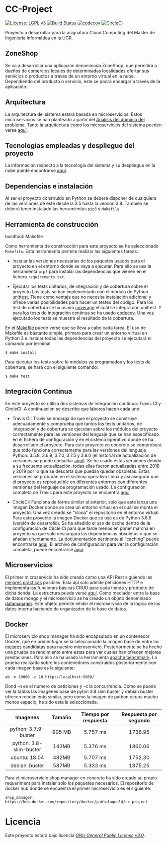 # CC-Project
[![License: LGPL v3](https://img.shields.io/badge/License-GPL%20v3-blue.svg)](https://www.gnu.org/licenses/gpl-3.0)  [![Build Status](https://travis-ci.com/pabloluque14/CC-Project.svg?branch=master)](https://travis-ci.com/pabloluque14/CC-Project)
[![codecov](https://codecov.io/gh/pabloluque14/CC-Project/branch/master/graph/badge.svg)](https://codecov.io/gh/pabloluque14/CC-Project) [![CircleCI](https://circleci.com/gh/pabloluque14/CC-Project.svg?style=svg)](https://circleci.com/gh/pabloluque14/CC-Project)



Proyecto a desarrollar para la asignatura Cloud Computing del Master de Ingeniería Informática en la UGR.

## ZoneShop

Se va a desarrollar una aplicación denominada ZoneShop, que permitirá a dueños de comercios locales de determinadas localidades ofertar sus servicios o productos a través de un entorno virtual en la nube. Dependiendo del producto o servicio, este se podrá encargar a través de la aplicación.

## Arquitectura

La arquitectura del sistema estará basada en microservicios. Estos microservicios se han planteado a partir del [Análisis del dominio del problema](docs/ddd.md). Tanto la arquitectura como los microservicios del sistema pueden verse [aquí](docs/arquitectura.md).


## Tecnologías empleadas y despliegue del proyecto
La información respecto a la tecnología del sistema y su despliegue en la nube puede encontrarse [aquí](docs/arquitectura.md).

## Dependencias e instalación
Al ser el proyecto construido en Python se deberá disponer de cualquiera de las versiones de este desde la 3.5 hasta la versión 3.8. También se deberá tener instalado las herramientas `pip3` y `Makefile`.

## Herramienta de construcción
buildtool: Makefile

Como herramienta de construcción para este proyecto se ha seleccionado `Makefile`. Esta herramienta permite realizar las siguientes tareas:

  - Instalar las versiones necesarias de los paquetes usados para el proyecto en el entorno donde se vaya a ejecutar. Para ello se usa la herramienta `pip3` para instalar las dependencias que vienen en el fichero `requirements.txt`.

  - Ejecutar los tests unitarios, de integración y de cobertura sobre el proyecto.Los tests se han implementado con el módulo de Python [unittest](https://docs.python.org/3/library/unittest.html). Tiene como ventaja que no necesita instalación adicional y ofrece varias posibilidades para hacer un testeo del código. Para los test de cobertura se ha usado [coverage](https://coverage.readthedocs.io/en/coverage-5.0/#quick-start) el cuál se integra con unittest. Y para los tests de integración continua se ha usado [codecov](https://codecov.io/). Una vez ejecutado los tests se muestra el resultado de la cobertura.

En el [Makefile](Makefile) puede verse que se lleva a cabo cada tarea.
El uso de Makefile es bastante simple, primero para crear un entorno virtual en Python 3 e instalar todas las dependencias del proyecto se ejecutará el comando por terminal:

```
$ make install
```

Para ejecutar los tests sobre lo módulos ya programados y los tests de cobertura, se hará con el siguiente comando:

```
$ make test
```

## Integración Continua
En este proyecto se utiliza dos sistemas de integración continua: Travis CI y CircleCI. A continuación se describe que labores hacen cada uno:
+ Travis CI: Travis se encarga de que el proyecto se construye adecuadamente y comprueba que tantos los tests unitarios, de integración y de cobertura se ejecutan sobre los módulos del proyecto correctamente para las versiones del lenguaje que se han especificado en el fichero de configuración y en el sistema operativo donde se ha desarrollado el proyecto. Para este proyecto en concreto se comprobará que todo funciona correctamente para las versiones del lenguaje Python: 3.5.8, 3.6.9, 3.7.0, 3.7.5 y 3.8.0 (el historial de actualización  de versiones se puede consultar [aquí](https://www.python.org/doc/versions/)). Se ha usado estas versiones debido a su frecuente actualización, todas ellas fueron actualizadas entre 2018 y 2019 por lo que se descarta que puedan quedar obsoletas. Estas versiones se probarán en el sistema operativo Linux y así asegurar que el proyecto es reproducible en diferentes entornos con diferentes versiones del lenguaje de programación usado. La configuración completa de Travis para este proyecto se encuentra [aquí](.travis.yml).

+ CircleCI: Funciona de forma similar al anterior, solo que este lanza una imagen Docker donde se crea un entorno virtual en el cuál se monta el proyecto. Una vez creado se "clona" el repositorio en el entorno virtual. Para este proyecto la imagen Docker que se usa es de Python 3.6.9 (versión de desarrollo). Se ha añadido el uso de cache dentro de la configuración de Circle Ci para que tarde menos en poner marcha en proyecto ya que solo descargará las dependencias obsoletas o que se añadan directamente. La documentación pertinente al "caching" puede encontrarse [aquí](https://circleci.com/docs/2.0/caching/). El archivo de configuración para ver la configuración completa, puede encontrarse [aquí](.circleci/config.yml).


## Microservicios
El primer microservicio ha sido creado como una API Rest siguiendo las [mejores prácticas](https://blog.miguelgrinberg.com/post/designing-a-restful-api-with-python-and-flask) posibles. Esta api solo admite peticiones HTTP e implementa las funciones básicas CRUD para cada tienda y producto de dicha tienda. La estructura puede verse [aquí](https://github.com/pabloluque14/CC-Project/blob/master/src/shop_manager.py). 
Como mediador entre la base de datos mongo y el microservicio se ha creado un objeto denominado [datamanager](https://github.com/pabloluque14/CC-Project/blob/master/src/datamanager.py). Este objeto permite inhibir el microservicio de la lógica de los datos interna haciendo de organizador de la base de datos.



## Docker
El microservicio shop manager ha sido encapsulado en un contenedor Docker, que en primer lugar se la seleccionado la imagen base de entre las [mejores](https://pythonspeed.com/articles/base-image-python-docker-images/) candidatas para nuestro microservicio. Posteriormente se ha hecho una prueba de rendimiento entre estas para ver cuales han ofrecen mejores prestaciones. Para ello se ha usado la herramienta [apache benchmark](https://httpd.apache.org/docs/2.4/programs/ab.html). La prueba realizada sobre los contenedores construidos posteriormente con cada imagen base es la siguiente:

```
ab -n 10000 -c 10 http://localhost:5000/
```
Dond -n es el numero de peticiones y -c la concurrencia. Como se puede ver la tablas las imagenes base de pyton 3.8 slim buster y debian buster ofrecen rendimiento similar, pero como la imagen de python ocupa mucho menos espacio, ha sido esta la seleccionada.

|         Imagenes        | Tamaño | Tiempo por respuesta | Respuesta por segundo |
|:-----------------------:|:------:|:--------------------:|:---------------------:|
|   python: 3.7.9-buster  | 905 MB |       5.757 ms       |        1736.95        |
| python: 3.8-slim-buster |  143MB |       5.376 ms       |        1860.06        |
|      ubuntu: 18.04      |  482MB |       5.707 ms       |        1752.30        |
|      debian: buster     |  587MB |       5.333 ms       |        1875.25        |

Para el microservicio shop manager en concreto ha sido creado su propio requeriment para instalar solo los paquetes necesarios. El repositorio de docker hub donde se encuentra el primer microservicio es el siguiente:

```
shop_manager: https://hub.docker.com/repository/docker/pabloluque14/cc-project 
```

# Licencia
Este proyecto estará bajo licencia [*GNU General Public License v3.0*](https://github.com/pabloluque14/CC-Project/blob/master/LICENSE).
